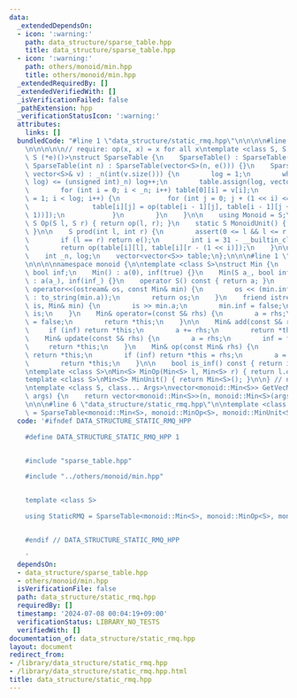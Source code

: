 ```yaml
---
data:
  _extendedDependsOn:
  - icon: ':warning:'
    path: data_structure/sparse_table.hpp
    title: data_structure/sparse_table.hpp
  - icon: ':warning:'
    path: others/monoid/min.hpp
    title: others/monoid/min.hpp
  _extendedRequiredBy: []
  _extendedVerifiedWith: []
  _isVerificationFailed: false
  _pathExtension: hpp
  _verificationStatusIcon: ':warning:'
  attributes:
    links: []
  bundledCode: "#line 1 \"data_structure/static_rmq.hpp\"\n\n\n\n#line 1 \"data_structure/sparse_table.hpp\"\
    \n\n\n\n\n// require: op(x, x) = x for all x\ntemplate <class S, S (*op)(S, S),\
    \ S (*e)()>\nstruct SparseTable {\n    SparseTable() : SparseTable(0) {}\n   \
    \ SparseTable(int n) : SparseTable(vector<S>(n, e())) {}\n    SparseTable(const\
    \ vector<S>& v) : _n(int(v.size())) {\n        log = 1;\n        while ((1u <<\
    \ log) <= (unsigned int)_n) log++;\n        table.assign(log, vector<S>(_n));\n\
    \        for (int i = 0; i < _n; i++) table[0][i] = v[i];\n        for (int i\
    \ = 1; i < log; i++) {\n            for (int j = 0; j + (1 << i) <= _n; j++) {\n\
    \                table[i][j] = op(table[i - 1][j], table[i - 1][j + (1 << (i -\
    \ 1))]);\n            }\n        }\n    }\n\n    using Monoid = S;\n    static\
    \ S Op(S l, S r) { return op(l, r); }\n    static S MonoidUnit() { return e();\
    \ }\n\n    S prod(int l, int r) {\n        assert(0 <= l && l <= r && r <= _n);\n\
    \        if (l == r) return e();\n        int i = 31 - __builtin_clz(r - l);\n\
    \        return op(table[i][l], table[i][r - (1 << i)]);\n    }\n\n  private:\n\
    \    int _n, log;\n    vector<vector<S>> table;\n};\n\n\n#line 1 \"others/monoid/min.hpp\"\
    \n\n\n\nnamespace monoid {\n\ntemplate <class S>\nstruct Min {\n    S a;\n   \
    \ bool inf;\n    Min() : a(0), inf(true) {}\n    Min(S a_, bool inf_ = false)\
    \ : a(a_), inf(inf_) {}\n    operator S() const { return a; }\n    friend ostream&\
    \ operator<<(ostream& os, const Min& min) {\n        os << (min.inf ? \"inf\"\
    \ : to_string(min.a));\n        return os;\n    }\n    friend istream& operator>>(istream&\
    \ is, Min& min) {\n        is >> min.a;\n        min.inf = false;\n        return\
    \ is;\n    }\n    Min& operator=(const S& rhs) {\n        a = rhs;\n        inf\
    \ = false;\n        return *this;\n    }\n\n    Min& add(const S& rhs) {\n   \
    \     if (inf) return *this;\n        a += rhs;\n        return *this;\n    }\n\
    \    Min& update(const S& rhs) {\n        a = rhs;\n        inf = false;\n   \
    \     return *this;\n    }\n    Min& op(const Min& rhs) {\n        if (rhs.inf)\
    \ return *this;\n        if (inf) return *this = rhs;\n        a = min(a, rhs.a);\n\
    \        return *this;\n    }\n\n    bool is_inf() const { return inf; }\n};\n\
    \ntemplate <class S>\nMin<S> MinOp(Min<S> l, Min<S> r) { return l.op(r); }\n\n\
    template <class S>\nMin<S> MinUnit() { return Min<S>(); }\n\n} // namespace monoid\n\
    \ntemplate <class S, class... Args>\nvector<monoid::Min<S>> GetVecMin(int n, Args...\
    \ args) {\n    return vector<monoid::Min<S>>(n, monoid::Min<S>(args...));\n}\n\
    \n\n\n#line 6 \"data_structure/static_rmq.hpp\"\n\ntemplate <class S>\nusing StaticRMQ\
    \ = SparseTable<monoid::Min<S>, monoid::MinOp<S>, monoid::MinUnit<S>>;\n\n\n"
  code: '#ifndef DATA_STRUCTURE_STATIC_RMQ_HPP

    #define DATA_STRUCTURE_STATIC_RMQ_HPP 1


    #include "sparse_table.hpp"

    #include "../others/monoid/min.hpp"


    template <class S>

    using StaticRMQ = SparseTable<monoid::Min<S>, monoid::MinOp<S>, monoid::MinUnit<S>>;


    #endif // DATA_STRUCTURE_STATIC_RMQ_HPP

    '
  dependsOn:
  - data_structure/sparse_table.hpp
  - others/monoid/min.hpp
  isVerificationFile: false
  path: data_structure/static_rmq.hpp
  requiredBy: []
  timestamp: '2024-07-08 00:04:19+09:00'
  verificationStatus: LIBRARY_NO_TESTS
  verifiedWith: []
documentation_of: data_structure/static_rmq.hpp
layout: document
redirect_from:
- /library/data_structure/static_rmq.hpp
- /library/data_structure/static_rmq.hpp.html
title: data_structure/static_rmq.hpp
---
```

